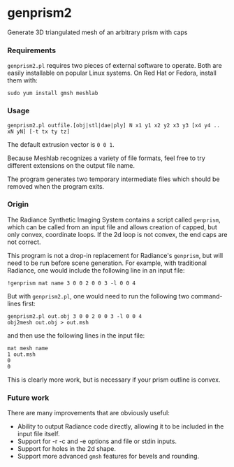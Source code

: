 # genprism2
Generate 3D triangulated mesh of an arbitrary prism with caps

### Requirements
`genprism2.pl` requires two pieces of external software to operate. Both are easily installable 
on popular Linux systems. On Red Hat or Fedora, install them with:

    sudo yum install gmsh meshlab

### Usage
    genprism2.pl outfile.[obj|stl|dae|ply] N x1 y1 x2 y2 x3 y3 [x4 y4 .. xN yN] [-t tx ty tz]

The default extrusion vector is `0 0 1`.

Because Meshlab recognizes a variety of file formats, feel free to try different extensions
on the output file name.

The program generates two temporary intermediate files which should be removed when the 
program exits.

### Origin
The Radiance Synthetic Imaging System contains a script called `genprism`, which can be
called from an input file and allows creation of capped, but only convex, coordinate loops.
If the 2d loop is not convex, the end caps are not correct.

This program is not a drop-in replacement for Radiance's `genprism`, but will need to be
run before scene generation. For example, with traditional Radiance, one would include the
following line in an input file:

    !genprism mat name 3 0 0 2 0 0 3 -l 0 0 4

But with `genprism2.pl`, one would need to run the following two command-lines first:

    genprism2.pl out.obj 3 0 0 2 0 0 3 -l 0 0 4
    obj2mesh out.obj > out.msh

and then use the following lines in the input file:

    mat mesh name
    1 out.msh
    0
    0

This is clearly more work, but is necessary if your prism outline is convex.

### Future work
There are many improvements that are obviously useful:

* Ability to output Radiance code directly, allowing it to be included in the input file itself.
* Support for -r -c and -e options and file or stdin inputs.
* Support for holes in the 2d shape.
* Support more advanced `gmsh` features for bevels and rounding.

